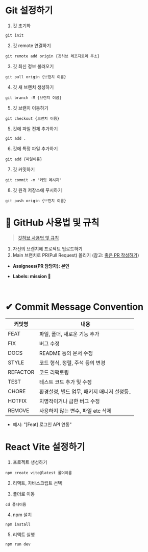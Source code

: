 # Git 설정하기

1. 깃 초기화
```
git init
```

2. 깃 remote 연결하기
```
git remote add origin {깃허브 레포지토리 주소}
```

3. 깃 최신 정보 불러오기
```
git pull origin {브랜치 이름}
```

4. 깃 새 브랜치 생성하기
```
git branch -M {브랜치 이름}
```

5. 깃 브랜치 이동하기
```
git checkout {브랜치 이름}
```

5. 깃에 파일 전체 추가하기
```
git add . 
```

6. 깃에 특정 파일 추가하기
```
git add {파일이름}
```

7. 깃 커밋하기
```
git commit -m "커밋 메시지"
```

8. 깃 원격 저장소에 푸시하기
```
git push origin {브랜치 이름}
```

# 📎 GitHub 사용법 및 규칙
   > [깃허브 사용법 및 규칙](https://www.notion.so/makeus-challenge/Git-Hub-b54463cb25e2430bb5ec190d70490665?pvs=4)

1. 자신의 브랜치에 프로젝트 업로드하기
2. Main 브랜치로 PR(Pull Request) 올리기 (참고: [좋은 PR 작성하기](https://medium.com/hayanmind-tech-blog-kr/%EC%A2%8B%EC%9D%80-pr%EC%97%90-%EB%8C%80%ED%95%9C-%EB%8B%A8%EC%83%81-6586c3f757ac))

- **Assignees(PR 담당자): 본인**

- **Labels: mission 🚀**

<br>

# ✔ Commit Message Convention
| 커밋명   | 내용                                        |
| -------- | ------------------------------------------- |
| FEAT     | 파일, 폴더, 새로운 기능 추가                |
| FIX      | 버그 수정                                   |
| DOCS     | README 등의 문서 수정                         |
| STYLE    | 코드 형식, 정렬, 주석 등의 변경             |
| REFACTOR | 코드 리팩토링                               |
| TEST     | 테스트 코드 추가 및 수정                            |
| CHORE    | 환경설정, 빌드 업무, 패키지 매니저 설정등.. |
| HOTFIX   | 치명적이거나 급한 버그 수정                 |
| REMOVE   | 사용하지 않는 변수, 파일 etc 삭제           |

- 예시: "[Feat] 로그인 API 연동"



# React Vite 설정하기

1. 프로젝트 생성하기
```
npm create vite@latest 폴더이름
```

2. 리액트, 자바스크립트 선택

3. 폴더로 이동
```
cd 폴더이름
```

4. npm 설치
```
npm install
```

5. 리액트 실행
```
npm run dev
```
